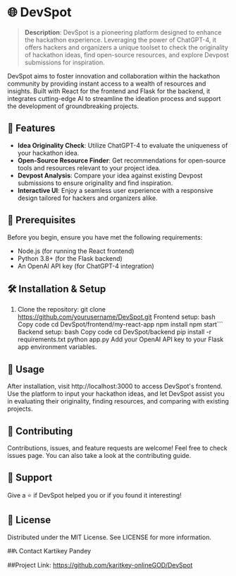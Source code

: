 # 🌐 DevSpot

> **Description**: DevSpot is a pioneering platform designed to enhance the hackathon experience. Leveraging the power of ChatGPT-4, it offers hackers and organizers a unique toolset to check the originality of hackathon ideas, find open-source resources, and explore Devpost submissions for inspiration.

DevSpot aims to foster innovation and collaboration within the hackathon community by providing instant access to a wealth of resources and insights. Built with React for the frontend and Flask for the backend, it integrates cutting-edge AI to streamline the ideation process and support the development of groundbreaking projects.

## 🌟 Features

- **Idea Originality Check**: Utilize ChatGPT-4 to evaluate the uniqueness of your hackathon idea.
- **Open-Source Resource Finder**: Get recommendations for open-source tools and resources relevant to your project idea.
- **Devpost Analysis**: Compare your idea against existing Devpost submissions to ensure originality and find inspiration.
- **Interactive UI**: Enjoy a seamless user experience with a responsive design tailored for hackers and organizers alike.

## 📐 Prerequisites

Before you begin, ensure you have met the following requirements:
- Node.js (for running the React frontend)
- Python 3.8+ (for the Flask backend)
- An OpenAI API key (for ChatGPT-4 integration)

## 🛠 Installation & Setup

1. Clone the repository:
git clone https://github.com/yourusername/DevSpot.git
Frontend setup:
bash
Copy code
cd DevSpot/frontend/my-react-app
npm install
npm start```
Backend setup:
bash
Copy code
cd DevSpot/backend
pip install -r requirements.txt
python app.py
Add your OpenAI API key to your Flask app environment variables.

## 🚀 Usage
After installation, visit http://localhost:3000 to access DevSpot's frontend. Use the platform to input your hackathon ideas, and let DevSpot assist you in evaluating their originality, finding resources, and comparing with existing projects.

## 🤝 Contributing
Contributions, issues, and feature requests are welcome! Feel free to check issues page. You can also take a look at the contributing guide.

## 💖 Support
Give a ⭐️ if DevSpot helped you or if you found it interesting!

## 📝 License
Distributed under the MIT License. See LICENSE for more information.

##📞 Contact
Kartikey Pandey

##Project Link: https://github.com/karitkey-onlineGOD/DevSpot
